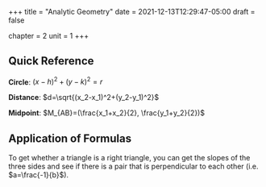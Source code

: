 +++
title = "Analytic Geometry"
date = 2021-12-13T12:29:47-05:00
draft = false

chapter = 2
unit = 1
+++

## Quick Reference

**Circle**: $(x-h)^2+(y-k)^2=r$

**Distance**: $d=\sqrt{(x_2-x_1)^2+(y_2-y_1)^2}$

**Midpoint**: $M_{AB}=(\frac{x_1+x_2}{2}, \frac{y_1+y_2}{2})$

## Application of Formulas

To get whether a triangle is a right triangle, you can get the slopes of the three sides and see if there is a pair that is perpendicular to each other (i.e. $a=\frac{-1}{b}$).
